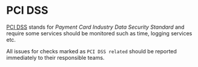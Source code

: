 # PCI DSS

[PCI DSS](https://en.wikipedia.org/wiki/Payment_Card_Industry_Data_Security_Standard)
stands for *Payment Card Industry Data Security Standard* and require some
services should be monitored such as time, logging services etc.

All issues for checks marked as `PCI DSS related` should be reported
immediately to their responsible teams.
